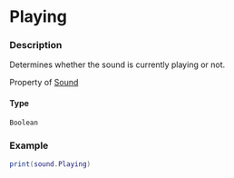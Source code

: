 # Playing
### Description
Determines whether the sound is currently playing or not.

Property of [Sound](/classes/Sound/)

#### Type
`Boolean`

### Example
```lua
print(sound.Playing)
```
